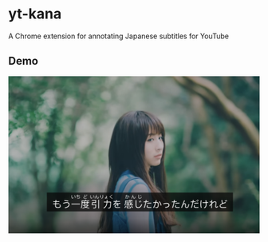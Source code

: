 # yt-kana

A Chrome extension for annotating Japanese subtitles for YouTube

## Demo

![demo](./screenshot/demo.png)
